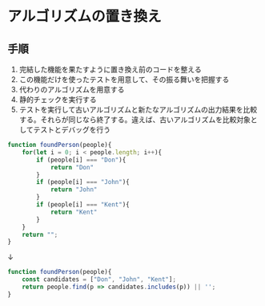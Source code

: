 # アルゴリズムの置き換え

## 手順
1. 完結した機能を果たすように置き換え前のコードを整える
2. この機能だけを使ったテストを用意して、その振る舞いを把握する
3. 代わりのアルゴリズムを用意する
4. 静的チェックを実行する
5. テストを実行して古いアルゴリズムと新たなアルゴリズムの出力結果を比較する。それらが同じなら終了する。違えば、古いアルゴリズムを比較対象としてテストとデバッグを行う

```js
function foundPerson(people){
	for(let i = 0; i < people.length; i++){
		if (people[i] === "Don"){
			return "Don"
        }
		if (people[i] === "John"){
			return "John"
		}
		if (people[i] === "Kent"){
			return "Kent"
		}
	}
	return "";
}
```
↓
```js
function foundPerson(people){
	const candidates = ["Don", "John", "Kent"];
	return people.find(p => candidates.includes(p)) || '';
}
```